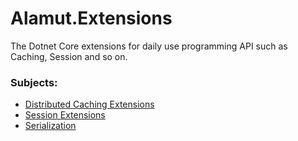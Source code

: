 # Alamut.Extensions
The Dotnet Core extensions for daily use programming API such as Caching, Session and so on.  

### Subjects: 
* [Distributed Caching Extensions](https://github.com/SorenZ/Alamut.Extensions/wiki/Distributed-Cache-Extensions)
* [Session Extensions](https://github.com/SorenZ/Alamut.Extensions/wiki/Session-Extensions)  
* [Serialization](https://github.com/SorenZ/Alamut.Extensions/wiki/Serialization)
